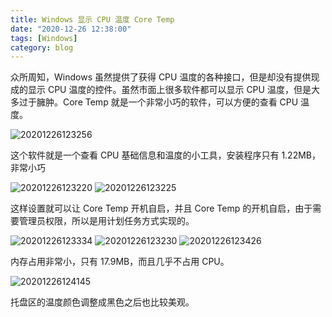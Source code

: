 ```yaml
---
title: Windows 显示 CPU 温度 Core Temp
date: "2020-12-26 12:38:00"
tags: [Windows]
category: blog
---
```

众所周知，Windows 虽然提供了获得 CPU 温度的各种接口，但是却没有提供现成的显示 CPU 温度的控件。虽然市面上很多软件都可以显示 CPU 温度，但是大多过于臃肿。Core Temp 就是一个非常小巧的软件，可以方便的查看 CPU 温度。

<!-- more -->

![20201226123256](https://tvax2.sinaimg.cn/large/005ZJ4a1ly1gm15us9zz8j30ig0knjs1.jpg "candark")

这个软件就是一个查看 CPU 基础信息和温度的小工具，安装程序只有 1.22MB，非常小巧

![20201226123220](https://tvax2.sinaimg.cn/large/005ZJ4a1ly1gm15usum5rj30lu0m3mxj.jpg "candark")
![20201226123225](https://tvax2.sinaimg.cn/large/005ZJ4a1ly1gm15urz5uxj30lu0m3aah.jpg "candark")

这样设置就可以让 Core Temp 开机自启，并且 Core Temp 的开机自启，由于需要管理员权限，所以是用计划任务方式实现的。

![20201226123334](https://tva4.sinaimg.cn/large/005ZJ4a1ly1gm15usdsp0j30z40u0dgj.jpg "candark")
![20201226123230](https://tva1.sinaimg.cn/large/005ZJ4a1ly1gm15us5jxqj30lu0m3dga.jpg "candark")
![20201226123426](https://tvax1.sinaimg.cn/large/005ZJ4a1ly1gm15usmuuqj30xe02tdfv.jpg "candark")

内存占用非常小，只有 17.9MB，而且几乎不占用 CPU。

![20201226124145](https://tva1.sinaimg.cn/large/005ZJ4a1ly1gm15uspvtuj30qt02emx2.jpg "candark")

托盘区的温度颜色调整成黑色之后也比较美观。